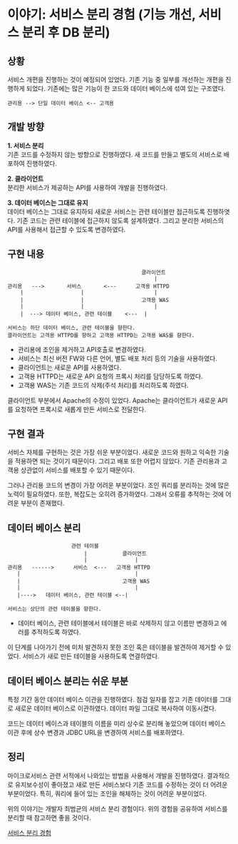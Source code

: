 # 이야기: 서비스 분리 경험 (기능 개선, 서비스 분리 후 DB 분리)

## 상황
서비스 개편을 진행하는 것이 예정되어 있었다. 기존 기능 중 일부를 개선하는 개편을 진행하게 되었다. 기존에는 많은 기능이 한 코드와 데이터 베이스에 섞여 있는 구조였다.   

```
관리용 --> 단일 데이터 베이스 <-- 고객용
```

## 개발 방향
<b>1. 서비스 분리</b>   
기존 코드를 수정하지 않는 방향으로 진행하였다. 새 코드를 만들고 별도의 서비스로 배포하여 진행하였다.   

<b>2. 클라이언트</b>   
분리한 서비스가 제공하는 API를 사용하여 개발을 진행하였다.   

<b>3. 데이터 베이스는 그대로 유지</b>   
데이터 베이스는 그대로 유지하되 새로운 서비스는 관련 테이블만 접근하도록 진행하엿다. 기존 코드는 관련 테이블에 접근하지 않도록 설계하였다. 그리고 분리한 서비스의 API를 사용해서 접근할 수 있도록 변경하였다.   

## 구현 내용
```
                                          클라이언트
                                              |
관리용   --->       서비스       <---      고객용 HTTPD
    |                  |                      |
    |                  |                  고객용 WAS
    |                  |                      |
    |  ---> 데이터 베이스, 관련 테이블    <---  |

서비스는 하단 데이터 베이스, 관련 테이블을 향한다.
클라이언트는 고객용 HTTPD를 향하고 고객용 HTTPD는 고객용 WAS를 향한다.
```

* 관리용에 조인을 제거하고 API호출로 변경하였다.
* 서비스는 최신 버전 FW와 다른 언어, 별도 배포 처리 등의 기술을 사용하였다.
* 클라이언트는 새로운 API를 사용하였다.
* 고객용 HTTPD는 새로운 API 요청의 프록시 처리를 담당하도록 하였다.
* 고객용 WAS는 기존 코드의 삭제(주석 처리)를 처리하도록 하였다.   

클라이언트 부분에서 Apache의 수정이 있었다. Apache는 클라이언트가 새로운 API를 요청하면 프록시로 새롭게 만든 서비스로 전달한다.   

## 구현 결과
서비스 자체를 구현하는 것은 가장 쉬운 부분이었다. 새로운 코드와 원하고 익숙한 기술을 적용하면 되는 것이기 때문이다. 그리고 배포 또한 어렵지 않았다. 기존 관리용과 고객용 상관없이 서비스를 배포할 수 있기 때문이다.   

그러나 관리용 코드의 변경이 가장 어려운 부분이었다. 조인 쿼리를 분리하는 것에 많은 노력이 필요하였다. 또한, 복잡도는 오히려 증가하였다. 그래서 오류를 추적하는 것에 어려운 부분이 존재했다.   

## 데이터 베이스 분리
```
                    관련 테이블
                        |           클라이언트
                        |               |
관리용   ------>      서비스  <---   고객용 HTTPD
   |                                    |
   |                                고객용 WAS
   |                                    |
   |---->   데이터 베이스, 관련 테이블 <--|

서비스는 상단의 관련 테이블을 향한다.
```

* 데이터 베이스, 관련 테이블에서 테이블은 바로 삭제하지 않고 이름만 변경하고 에러를 추적하도록 하였다.   

이 단계를 나아가기 전에 미처 발견하지 못한 조인 혹은 테이블을 발견하여 제거할 수 있었다. 서비스가 새로 만든 테이블을 사용하도록 연결하였다.

## 데이터 베이스 분리는 쉬운 부분
특정 기간 동안 데이터 베이스 이관을 진행하였다. 점검 일자를 잡고 기존 데이터를 그대로 새로운 데이터 베이스로 이관하였다. 데이터 파일 그대로 복사하여 이동시켰다.   

코드는 데이터 베이스과 테이블의 이름을 미리 상수로 분리해 놓았으며 데이터 베이스 이관 후에 상수 변경과 JDBC URL을 변경하여 서비스를 배포하였다.   

## 정리
마이크로서비스 관련 서적에서 나와있는 방법을 사용해서 개발을 진행하였다. 결과적으로 유지보수성이 좋아졌고 새로 만든 서비스보다 기존 코드를 수정하는 것이 더 어려운 부분이었다. 특히, 쿼리에 들어 있는 조인을 해체하는 것이 어려운 부분이었다.   

위의 이야기는 개발자 최범균의 서비스 분리 경험이다. 위의 경험을 공유하여 서비스를 분리할 때 참고하면 좋을 것이다.   

[서비스 분리 경험](https://www.youtube.com/watch?v=PQQJqqPXo6s)